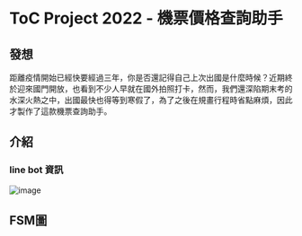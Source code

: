 # ToC Project 2022 - 機票價格查詢助手

## 發想
距離疫情開始已經快要經過三年，你是否還記得自己上次出國是什麼時候？近期終於迎來國門開放，也看到不少人早就在國外拍照打卡，然而，我們還深陷期末考的水深火熱之中，出國最快也得等到寒假了，為了之後在規畫行程時省點麻煩，因此才製作了這款機票查詢助手。

## 介紹
### line bot 資訊
![image](https://imgur.com/3NcvvYn)

## FSM圖
